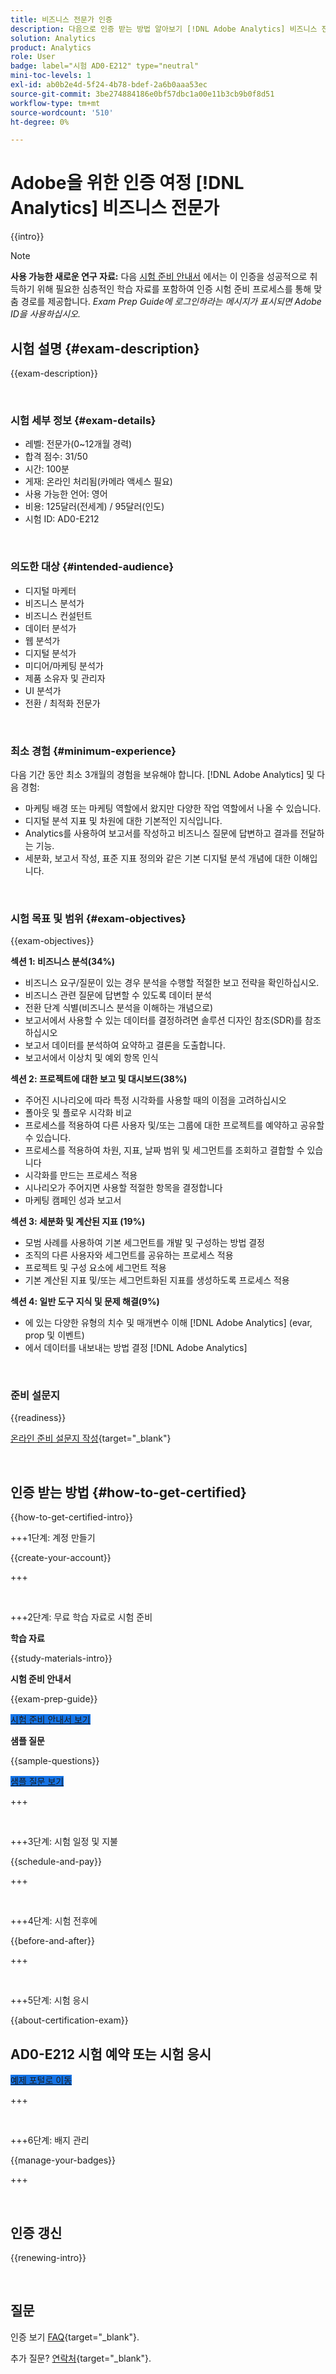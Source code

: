 ```yaml
---
title: 비즈니스 전문가 인증
description: 다음으로 인증 받는 방법 알아보기 [!DNL Adobe Analytics] 비즈니스 전문가.
solution: Analytics
product: Analytics
role: User
badge: label="시험 AD0-E212" type="neutral"
mini-toc-levels: 1
exl-id: ab0b2e4d-5f24-4b78-bdef-2a6b0aaa53ec
source-git-commit: 3be274884186e0bf57dbc1a00e11b3cb9b0f8d51
workflow-type: tm+mt
source-wordcount: '510'
ht-degree: 0%

---
```


# Adobe을 위한 인증 여정 [!DNL Analytics] 비즈니스 전문가

{{intro}}

>[!NOTE]
>
>**사용 가능한 새로운 연구 자료:** 다음 [시험 준비 안내서](https://app.rockinfo.com/courses/playScorm/531) 에서는 이 인증을 성공적으로 취득하기 위해 필요한 심층적인 학습 자료를 포함하여 인증 시험 준비 프로세스를 통해 맞춤 경로를 제공합니다. _Exam Prep Guide에 로그인하라는 메시지가 표시되면 Adobe ID을 사용하십시오._

## 시험 설명 {#exam-description}

{{exam-description}}

<br>

### 시험 세부 정보 {#exam-details}

* 레벨: 전문가(0~12개월 경력)
* 합격 점수: 31/50
* 시간: 100분
* 게재: 온라인 처리됨(카메라 액세스 필요)
* 사용 가능한 언어: 영어
* 비용: 125달러(전세계) / 95달러(인도)
* 시험 ID: AD0-E212

<br>

### 의도한 대상 {#intended-audience}

* 디지털 마케터
* 비즈니스 분석가
* 비즈니스 컨설턴트
* 데이터 분석가
* 웹 분석가
* 디지털 분석가
* 미디어/마케팅 분석가
* 제품 소유자 및 관리자
* UI 분석가
* 전환 / 최적화 전문가

<br>

### 최소 경험 {#minimum-experience}

다음 기간 동안 최소 3개월의 경험을 보유해야 합니다. [!DNL Adobe Analytics] 및 다음 경험:

* 마케팅 배경 또는 마케팅 역할에서 왔지만 다양한 작업 역할에서 나올 수 있습니다.
* 디지털 분석 지표 및 차원에 대한 기본적인 지식입니다.
* Analytics를 사용하여 보고서를 작성하고 비즈니스 질문에 답변하고 결과를 전달하는 기능.
* 세분화, 보고서 작성, 표준 지표 정의와 같은 기본 디지털 분석 개념에 대한 이해입니다.

<br>

### 시험 목표 및 범위 {#exam-objectives}

{{exam-objectives}}

**섹션 1: 비즈니스 분석(34%)**

* 비즈니스 요구/질문이 있는 경우 분석을 수행할 적절한 보고 전략을 확인하십시오.
* 비즈니스 관련 질문에 답변할 수 있도록 데이터 분석
* 전환 단계 식별(비즈니스 분석을 이해하는 개념으로)
* 보고서에서 사용할 수 있는 데이터를 결정하려면 솔루션 디자인 참조(SDR)를 참조하십시오
* 보고서 데이터를 분석하여 요약하고 결론을 도출합니다.
* 보고서에서 이상치 및 예외 항목 인식

**섹션 2: 프로젝트에 대한 보고 및 대시보드(38%)**

* 주어진 시나리오에 따라 특정 시각화를 사용할 때의 이점을 고려하십시오
* 폴아웃 및 플로우 시각화 비교
* 프로세스를 적용하여 다른 사용자 및/또는 그룹에 대한 프로젝트를 예약하고 공유할 수 있습니다.
* 프로세스를 적용하여 차원, 지표, 날짜 범위 및 세그먼트를 조회하고 결합할 수 있습니다
* 시각화를 만드는 프로세스 적용
* 시나리오가 주어지면 사용할 적절한 항목을 결정합니다
* 마케팅 캠페인 성과 보고서

**섹션 3: 세분화 및 계산된 지표 (19%)**

* 모범 사례를 사용하여 기본 세그먼트를 개발 및 구성하는 방법 결정
* 조직의 다른 사용자와 세그먼트를 공유하는 프로세스 적용
* 프로젝트 및 구성 요소에 세그먼트 적용
* 기본 계산된 지표 및/또는 세그먼트화된 지표를 생성하도록 프로세스 적용

**섹션 4: 일반 도구 지식 및 문제 해결(9%)**

* 에 있는 다양한 유형의 치수 및 매개변수 이해 [!DNL Adobe Analytics] (evar, prop 및 이벤트)
* 에서 데이터를 내보내는 방법 결정 [!DNL Adobe Analytics]

<br>

### 준비 설문지

{{readiness}}

[온라인 준비 설문지 작성](https://scorpion.caveon.com/launchpad/ad-q-e129-readiness-questionnaire-for-adobe-aem-assets-developer-professional-exam-copy-w9tako/ad-q-e212-readiness-questionnaire-for-adobe-analytics-business-practitioner-professional-exam){target="_blank"}

<br>

## 인증 받는 방법 {#how-to-get-certified}

{{how-to-get-certified-intro}}

+++1단계: 계정 만들기

{{create-your-account}}

+++

<br>

+++2단계: 무료 학습 자료로 시험 준비

**학습 자료**

{{study-materials-intro}}

**시험 준비 안내서**

{{exam-prep-guide}}

<a href="https://app.rockinfo.com/courses/playScorm/531" target="_blank" class="spectrum-Button spectrum-Button--fill spectrum-Button--accent spectrum-Button--sizeM is-margin-bottom-big-big at-element-click-tracking" style="background-color:#1473E6">

<span class="spectrum-Button-label has-no-wrap">
   시험 준비 안내서 보기
</span>
</a>

**샘플 질문**

{{sample-questions}}

<a href="https://scorpion.caveon.com/launchpad/ad0-e212-adobe-analytics-business-practitioner-professional-copy-th4xdu" target="_blank" class="spectrum-Button spectrum-Button--fill spectrum-Button--accent spectrum-Button--sizeM is-margin-bottom-big-big at-element-click-tracking" style="background-color:#1473E6">

<span class="spectrum-Button-label has-no-wrap">
   샘플 질문 보기
</span>
</a>

+++

<br>

+++3단계: 시험 일정 및 지불

{{schedule-and-pay}}

+++

<br>

+++4단계: 시험 전후에

{{before-and-after}}

+++

<br>

+++5단계: 시험 응시

{{about-certification-exam}}

## AD0-E212 시험 예약 또는 시험 응시

<a href="https://www.certmetrics.com/adobe/candidate/examity_sso.aspx?eid=AD0-E212" target="_blank" class="spectrum-Button spectrum-Button--fill spectrum-Button--accent spectrum-Button--sizeM is-margin-bottom-big-big at-element-click-tracking" style="background-color:#1473E6">

<span class="spectrum-Button-label has-no-wrap">
   예제 포털로 이동
</span>
</a>

+++

<br>

+++6단계: 배지 관리

{{manage-your-badges}}

+++

<br>

## 인증 갱신

{{renewing-intro}}

<br>

## 질문

인증 보기 [FAQ](https://experienceleague.adobe.com/docs/certification/certification/faq.html){target="_blank"}.

추가 질문? [연락처](mailto:certif@adobe.com){target="_blank"}.
